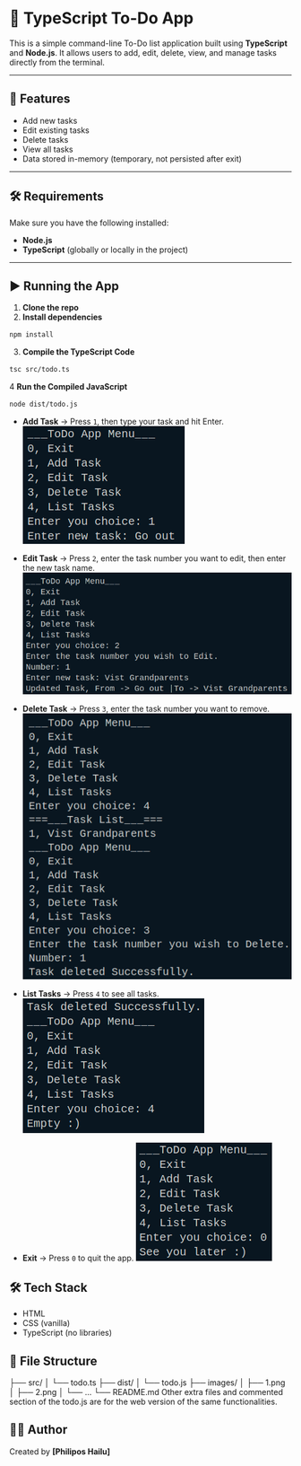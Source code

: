 # 📝 TypeScript To-Do App

This is a simple command-line To-Do list application built using **TypeScript** and **Node.js**. It allows users to add, edit, delete, view, and manage tasks directly from the terminal.

---

## 🚀 Features

- Add new tasks
- Edit existing tasks
- Delete tasks
- View all tasks
- Data stored in-memory (temporary, not persisted after exit)

---

## 🛠️ Requirements

Make sure you have the following installed:

- **Node.js**
- **TypeScript** (globally or locally in the project)

---

## ▶️ Running the App

1. **Clone the repo**
2. **Install dependencies**
```bash
npm install
```
3. **Compile the TypeScript Code**
```bash
tsc src/todo.ts
```

4 **Run the Compiled JavaScript**
```bash
node dist/todo.js
```

- **Add Task** → Press `1`, then type your task and hit Enter.
![App Screenshot](images/1.png)


- **Edit Task** → Press `2`, enter the task number you want to edit, then enter the new task name.
![App Screenshot](images/2.png)

- **Delete Task** → Press `3`, enter the task number you want to remove.
![App Screenshot](images/3.png)

- **List Tasks** → Press `4` to see all tasks.
![App Screenshot](images/4.png)

- **Exit** → Press `0` to quit the app.
![App Screenshot](images/5.png)

## 🛠️ Tech Stack

- HTML
- CSS (vanilla)
- TypeScript (no libraries)

## 📂 File Structure

├── src/
│ └── todo.ts
├── dist/
│ └── todo.js 
├── images/ 
│ ├── 1.png
│ ├── 2.png
│ └── ...
└── README.md 
Other extra files and commented section of the todo.js are for the web version of the same functionalities.


## 🧑‍💻 Author

Created by **[Philipos Hailu]**
